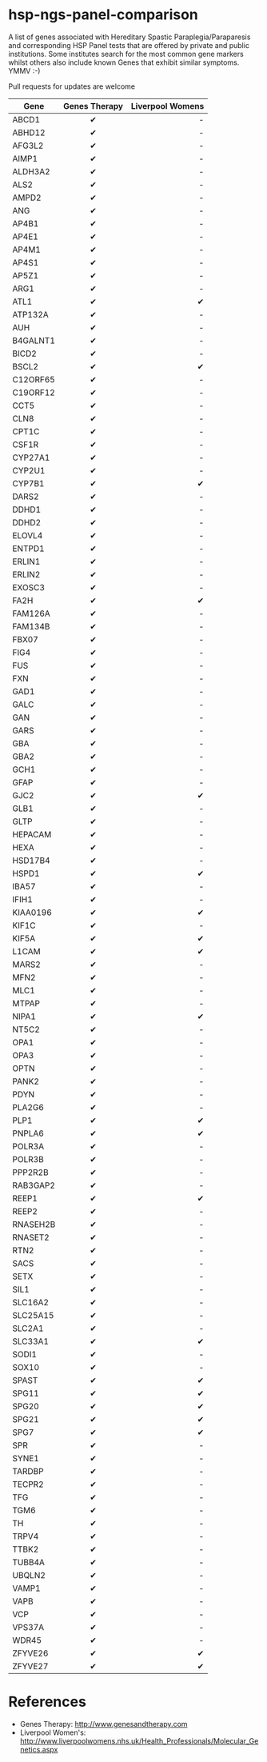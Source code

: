 # hsp-ngs-panel-comparison

A list of genes associated with Hereditary Spastic Paraplegia/Paraparesis and corresponding HSP Panel tests that are offered by private and public institutions.  Some institutes search for the most common gene markers whilst others also include known Genes that exhibit similar symptoms.  YMMV :-)

Pull requests for updates are welcome

| Gene | Genes Therapy | Liverpool Womens |
| ---- |:-------------:| ----------------:|
|ABCD1|✔|-|
|ABHD12|✔|-|
|AFG3L2|✔|-|
|AIMP1|✔|-|
|ALDH3A2|✔|-|
|ALS2|✔|-|
|AMPD2|✔|-|
|ANG|✔|-|
|AP4B1|✔|-|
|AP4E1|✔|-|
|AP4M1|✔|-|
|AP4S1|✔|-|
|AP5Z1|✔|-|
|ARG1|✔|-|
|ATL1|✔|✔|
|ATP132A|✔|-|
|AUH|✔|-|
|B4GALNT1|✔|-|
|BICD2|✔|-|
|BSCL2|✔|✔|
|C12ORF65|✔|-|
|C19ORF12|✔|-|
|CCT5|✔|-|
|CLN8|✔|-|
|CPT1C|✔|-|
|CSF1R|✔|-|
|CYP27A1|✔|-|
|CYP2U1|✔|-|
|CYP7B1|✔|✔|
|DARS2|✔|-|
|DDHD1|✔|-|
|DDHD2|✔|-|
|ELOVL4|✔|-|
|ENTPD1|✔|-|
|ERLIN1|✔|-|
|ERLIN2|✔|-|
|EXOSC3|✔|-|
|FA2H|✔|✔|
|FAM126A|✔|-|
|FAM134B|✔|-|
|FBX07|✔|-|
|FIG4|✔|-|
|FUS|✔|-|
|FXN|✔|-|
|GAD1|✔|-|
|GALC|✔|-|
|GAN|✔|-|
|GARS|✔|-|
|GBA|✔|-|
|GBA2|✔|-|
|GCH1|✔|-|
|GFAP|✔|-|
|GJC2|✔|✔|
|GLB1|✔|-|
|GLTP|✔|-|
|HEPACAM|✔|-|
|HEXA|✔|-|
|HSD17B4|✔|-|
|HSPD1|✔|✔|
|IBA57|✔|-|
|IFIH1|✔|-|
|KIAA0196|✔|✔|
|KIF1C|✔|-|
|KIF5A|✔|✔|
|L1CAM|✔|✔|
|MARS2|✔|-|
|MFN2|✔|-|
|MLC1|✔|-|
|MTPAP|✔|-|
|NIPA1|✔|✔|
|NT5C2|✔|-|
|OPA1|✔|-|
|OPA3|✔|-|
|OPTN|✔|-|
|PANK2|✔|-|
|PDYN|✔|-|
|PLA2G6|✔|-|
|PLP1|✔|✔|
|PNPLA6|✔|✔|
|POLR3A|✔|-|
|POLR3B|✔|-|
|PPP2R2B|✔|-|
|RAB3GAP2|✔|-|
|REEP1|✔|✔|
|REEP2|✔|-|
|RNASEH2B|✔|-|
|RNASET2|✔|-|
|RTN2|✔|-|
|SACS|✔|-|
|SETX|✔|-|
|SIL1|✔|-|
|SLC16A2|✔|-|
|SLC25A15|✔|-|
|SLC2A1|✔|-|
|SLC33A1|✔|✔|
|SODI1|✔|-|
|SOX10|✔|-|
|SPAST|✔|✔|
|SPG11|✔|✔|
|SPG20|✔|✔|
|SPG21|✔|✔|
|SPG7|✔|✔|
|SPR|✔|-|
|SYNE1|✔|-|
|TARDBP|✔|-|
|TECPR2|✔|-|
|TFG|✔|-|
|TGM6|✔|-|
|TH|✔|-|
|TRPV4|✔|-|
|TTBK2|✔|-|
|TUBB4A|✔|-|
|UBQLN2|✔|-|
|VAMP1|✔|-|
|VAPB|✔|-|
|VCP|✔|-|
|VPS37A|✔|-|
|WDR45|✔|-|
|ZFYVE26|✔|✔|
|ZFYVE27|✔|✔|

# References

* Genes Therapy: http://www.genesandtherapy.com
* Liverpool Women's: http://www.liverpoolwomens.nhs.uk/Health_Professionals/Molecular_Genetics.aspx

